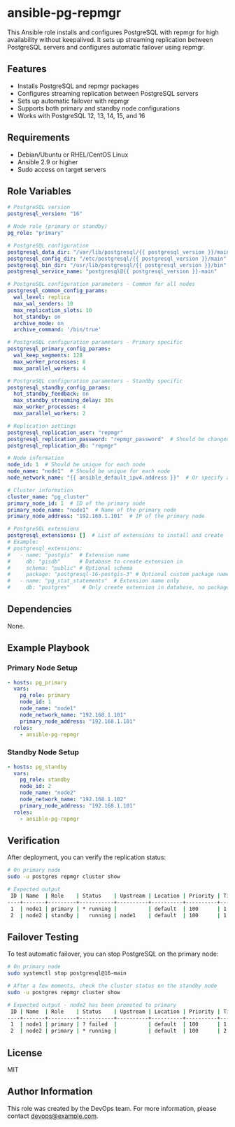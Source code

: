 # ansible-pg-repmgr

This Ansible role installs and configures PostgreSQL with repmgr for high availability without keepalived. It sets up streaming replication between PostgreSQL servers and configures automatic failover using repmgr.

## Features

- Installs PostgreSQL and repmgr packages
- Configures streaming replication between PostgreSQL servers
- Sets up automatic failover with repmgr
- Supports both primary and standby node configurations
- Works with PostgreSQL 12, 13, 14, 15, and 16

## Requirements

- Debian/Ubuntu or RHEL/CentOS Linux
- Ansible 2.9 or higher
- Sudo access on target servers

## Role Variables

```yaml
# PostgreSQL version
postgresql_version: "16"

# Node role (primary or standby)
pg_role: "primary"

# PostgreSQL configuration
postgresql_data_dir: "/var/lib/postgresql/{{ postgresql_version }}/main"
postgresql_config_dir: "/etc/postgresql/{{ postgresql_version }}/main"
postgresql_bin_dir: "/usr/lib/postgresql/{{ postgresql_version }}/bin"
postgresql_service_name: "postgresql@{{ postgresql_version }}-main"

# PostgreSQL configuration parameters - Common for all nodes
postgresql_common_config_params:
  wal_level: replica
  max_wal_senders: 10
  max_replication_slots: 10
  hot_standby: on
  archive_mode: on
  archive_command: '/bin/true'

# PostgreSQL configuration parameters - Primary specific
postgresql_primary_config_params:
  wal_keep_segments: 128
  max_worker_processes: 8
  max_parallel_workers: 4

# PostgreSQL configuration parameters - Standby specific
postgresql_standby_config_params:
  hot_standby_feedback: on
  max_standby_streaming_delay: 30s
  max_worker_processes: 4
  max_parallel_workers: 2

# Replication settings
postgresql_replication_user: "repmgr"
postgresql_replication_password: "repmgr_password"  # Should be changed and stored securely
postgresql_replication_db: "repmgr"

# Node information
node_id: 1  # Should be unique for each node
node_name: "node1"  # Should be unique for each node
node_network_name: "{{ ansible_default_ipv4.address }}"  # Or specify a static IP

# Cluster information
cluster_name: "pg_cluster"
primary_node_id: 1  # ID of the primary node
primary_node_name: "node1"  # Name of the primary node
primary_node_address: "192.168.1.101"  # IP of the primary node

# PostgreSQL extensions
postgresql_extensions: []  # List of extensions to install and create
# Example:
# postgresql_extensions:
#   - name: "postgis"  # Extension name
#     db: "gisdb"      # Database to create extension in
#     schema: "public" # Optional schema
#     package: "postgresql-16-postgis-3" # Optional custom package name (if specified, package will be installed)
#   - name: "pg_stat_statements"  # Extension name only
#     db: "postgres"    # Only create extension in database, no package installation
```

## Dependencies

None.

## Example Playbook

### Primary Node Setup

```yaml
- hosts: pg_primary
  vars:
    pg_role: primary
    node_id: 1
    node_name: "node1"
    node_network_name: "192.168.1.101"
    primary_node_address: "192.168.1.101"
  roles:
    - ansible-pg-repmgr
```

### Standby Node Setup

```yaml
- hosts: pg_standby
  vars:
    pg_role: standby
    node_id: 2
    node_name: "node2"
    node_network_name: "192.168.1.102"
    primary_node_address: "192.168.1.101"
  roles:
    - ansible-pg-repmgr
```

## Verification

After deployment, you can verify the replication status:

```bash
# On primary node
sudo -u postgres repmgr cluster show

# Expected output
 ID | Name  | Role    | Status    | Upstream | Location | Priority | Timeline | Connection string
----+-------+---------+-----------+----------+----------+----------+----------+-------------------------------
 1  | node1 | primary | * running |          | default  | 100      | 1        | host=192.168.1.101 dbname=repmgr user=repmgr
 2  | node2 | standby |   running | node1    | default  | 100      | 1        | host=192.168.1.102 dbname=repmgr user=repmgr
```

## Failover Testing

To test automatic failover, you can stop PostgreSQL on the primary node:

```bash
# On primary node
sudo systemctl stop postgresql@16-main

# After a few moments, check the cluster status on the standby node
sudo -u postgres repmgr cluster show

# Expected output - node2 has been promoted to primary
 ID | Name  | Role    | Status    | Upstream | Location | Priority | Timeline | Connection string
----+-------+---------+-----------+----------+----------+----------+----------+-------------------------------
 1  | node1 | primary | ? failed  |          | default  | 100      | 1        | host=192.168.1.101 dbname=repmgr user=repmgr
 2  | node2 | primary | * running |          | default  | 100      | 2        | host=192.168.1.102 dbname=repmgr user=repmgr
```

## License

MIT

## Author Information

This role was created by the DevOps team. For more information, please contact devops@example.com.
